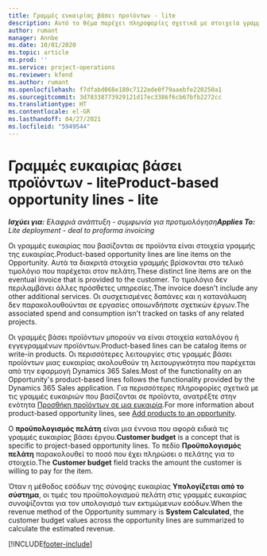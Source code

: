 ```yaml
---
title: Γραμμές ευκαιρίας βάσει προϊόντων - lite
description: Αυτό το θέμα παρέχει πληροφορίες σχετικά με στοιχεία γραμμών ευκαιρίας βάσει προϊόντων στο Project Operations.
author: rumant
manager: Annbe
ms.date: 10/01/2020
ms.topic: article
ms.prod: ''
ms.service: project-operations
ms.reviewer: kfend
ms.author: rumant
ms.openlocfilehash: f7dfabd068e180c7122ede0f79aaebfe220250a1
ms.sourcegitcommit: 3d78338773929121d17ec3386f6cb67bfb2272cc
ms.translationtype: HT
ms.contentlocale: el-GR
ms.lasthandoff: 04/27/2021
ms.locfileid: "5949544"
---
```

# <a name="product-based-opportunity-lines---lite"></a><span data-ttu-id="14895-103">Γραμμές ευκαιρίας βάσει προϊόντων - lite</span><span class="sxs-lookup"><span data-stu-id="14895-103">Product-based opportunity lines - lite</span></span>

<span data-ttu-id="14895-104">_**Ισχύει για:** Ελαφριά ανάπτυξη - συμφωνία για προτιμολόγηση_</span><span class="sxs-lookup"><span data-stu-id="14895-104">_**Applies To:** Lite deployment - deal to proforma invoicing_</span></span>

<span data-ttu-id="14895-105">Οι γραμμές ευκαιρίας που βασίζονται σε προϊόντα είναι στοιχεία γραμμής της ευκαιρίας.</span><span class="sxs-lookup"><span data-stu-id="14895-105">Product-based opportunity lines are line items on the Opportunity.</span></span> <span data-ttu-id="14895-106">Αυτά τα διακριτά στοιχεία γραμμής βρίσκονται στο τελικό τιμολόγιο που παρέχεται στον πελάτη.</span><span class="sxs-lookup"><span data-stu-id="14895-106">These distinct line items are on the eventual invoice that is provided to the customer.</span></span> <span data-ttu-id="14895-107">Το τιμολόγιο δεν περιλαμβάνει άλλες πρόσθετες υπηρεσίες.</span><span class="sxs-lookup"><span data-stu-id="14895-107">The invoice doesn't include any other additional services.</span></span> <span data-ttu-id="14895-108">Οι συσχετισμένες δαπάνες και η κατανάλωση δεν παρακολουθούνται σε εργασίες οποιωνδήποτε σχετικών έργων.</span><span class="sxs-lookup"><span data-stu-id="14895-108">The associated spend and consumption isn't tracked on tasks of any related projects.</span></span>

<span data-ttu-id="14895-109">Οι γραμμές βάσει προϊόντων μπορούν να είναι στοιχεία καταλόγου ή εγγεγραμμένων προϊόντων.</span><span class="sxs-lookup"><span data-stu-id="14895-109">Product-based lines can be catalog items or write-in products.</span></span> <span data-ttu-id="14895-110">Οι περισσότερες λειτουργίες στις γραμμές βάσει προϊόντων μιας ευκαιρίας ακολουθούν τη λειτουργικότητα που παρέχεται από την εφαρμογή Dynamics 365 Sales.</span><span class="sxs-lookup"><span data-stu-id="14895-110">Most of the functionality on an Opportunity's product-based lines follows the functionality provided by the Dynamics 365 Sales application.</span></span> <span data-ttu-id="14895-111">Για περισσότερες πληροφορίες σχετικά με τις γραμμές ευκαιριών που βασίζονται σε προϊόντα, ανατρέξτε στην ενότητα [Προσθήκη προϊόντων σε μια ευκαιρία](/dynamics365/sales-enterprise/add-products-opportunity).</span><span class="sxs-lookup"><span data-stu-id="14895-111">For more information about product-based opportunity lines, see [Add products to an opportunity](/dynamics365/sales-enterprise/add-products-opportunity).</span></span>

<span data-ttu-id="14895-112">Ο **προϋπολογισμός πελάτη** είναι μια έννοια που αφορά ειδικά τις γραμμές ευκαιρίας βάσει έργου.</span><span class="sxs-lookup"><span data-stu-id="14895-112">**Customer budget** is a concept that is specific to project-based opportunity lines.</span></span> <span data-ttu-id="14895-113">Το πεδίο **Προϋπολογισμός πελάτη** παρακολουθεί το ποσό που έχει πληρώσει ο πελάτης για το στοιχείο.</span><span class="sxs-lookup"><span data-stu-id="14895-113">The **Customer budget** field tracks the amount the customer is willing to pay for the item.</span></span>

<span data-ttu-id="14895-114">Όταν η μέθοδος εσόδων της σύνοψης ευκαιρίας **Υπολογίζεται από το σύστημα**, οι τιμές του προϋπολογισμού πελάτη στις γραμμές ευκαιρίας συνοψίζονται για τον υπολογισμό των εκτιμώμενων εσόδων.</span><span class="sxs-lookup"><span data-stu-id="14895-114">When the revenue method of the Opportunity summary is **System Calculated**, the customer budget values across the opportunity lines are summarized to calculate the estimated revenue.</span></span> 



[!INCLUDE[footer-include](../../includes/footer-banner.md)]